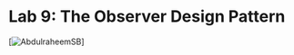 # Lab 9: The Observer Design Pattern
[![AbdulraheemSB](https://circleci.com/gh/AbdulraheemSB/lab-09.svg?style=svg)]